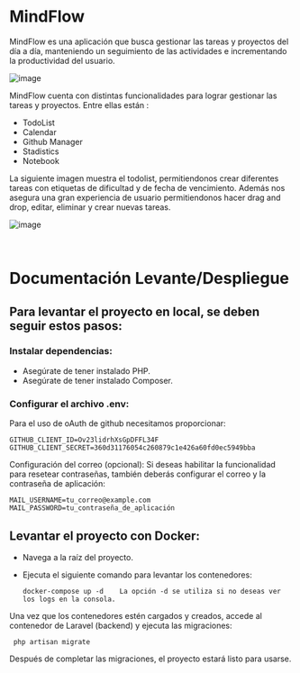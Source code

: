# MindFlow

MindFlow es una aplicación que busca gestionar las tareas y proyectos del día a día, manteniendo un seguimiento de las actividades e incrementando la productividad del usuario. 

![image](https://github.com/user-attachments/assets/d7f5cc6c-f148-4531-a90a-f6b83068ea8a)

MindFlow cuenta con distintas funcionalidades para lograr gestionar las tareas y proyectos. Entre ellas están :
- TodoList
- Calendar
- Github Manager
- Stadistics
- Notebook


La siguiente imagen muestra el todolist, permitiendonos crear diferentes tareas con etiquetas de dificultad y de fecha de vencimiento.
Además nos asegura una gran experiencia de usuario permitiendonos hacer drag and drop, editar, eliminar y crear nuevas tareas.

![image](https://github.com/user-attachments/assets/9d726733-2ac7-4e97-a3f7-6407d0b4f3f7)
<p>&nbsp;</p>

# Documentación Levante/Despliegue



## Para levantar el proyecto en local, se deben seguir estos pasos:

### Instalar dependencias:
-  Asegúrate de tener instalado PHP.
-  Asegúrate de tener instalado Composer.

### Configurar el archivo .env:

Para el uso de oAuth de github necesitamos proporcionar:

    GITHUB_CLIENT_ID=Ov23lidrhXsGpDFFL34F
    GITHUB_CLIENT_SECRET=360d31176054c260879c1e426a60fd0ec5949bba

Configuración del correo (opcional): Si deseas habilitar la funcionalidad para resetear contraseñas, también deberás configurar el correo y la contraseña de aplicación:

    MAIL_USERNAME=tu_correo@example.com
    MAIL_PASSWORD=tu_contraseña_de_aplicación

## Levantar el proyecto con Docker:

- Navega a la raíz del proyecto.
- Ejecuta el siguiente comando para levantar los contenedores:

      docker-compose up -d    La opción -d se utiliza si no deseas ver los logs en la consola.

Una vez que los contenedores estén cargados y creados, accede al contenedor de Laravel (backend) y ejecuta las migraciones:

     php artisan migrate

Después de completar las migraciones, el proyecto estará listo para usarse.
